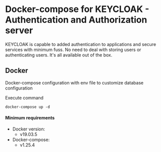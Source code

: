 # Docker-compose for KEYCLOAK - Authentication and Authorization server 

KEYCLOAK is capable to added authentication to applications and secure services with minimum fuss. 
No need to deal with storing users or authenticating users. It's all available out of the box.

## Docker

Docker-compose configuration with env file to customize database configuration

Execute command
```shell script
docker-compose up -d
```

#### Minimum requirements
- Docker version: 
  - v19.03.5
- Docker-compose: 
  - v1.25.4
  